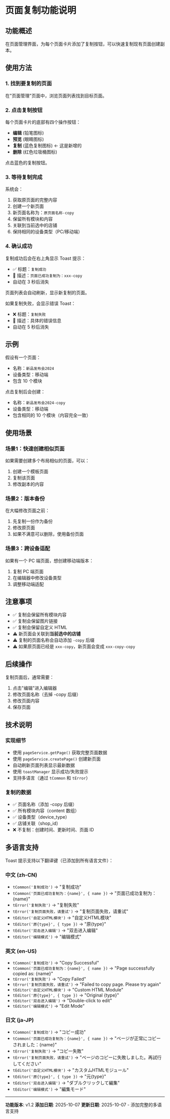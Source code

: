 # 页面复制功能说明

## 功能概述

在页面管理界面，为每个页面卡片添加了复制按钮，可以快速复制现有页面创建副本。

## 使用方法

### 1. 找到要复制的页面
在"页面管理"页面中，浏览页面列表找到目标页面。

### 2. 点击复制按钮
每个页面卡片的底部有四个操作按钮：
- **编辑** (铅笔图标)
- **预览** (眼睛图标)
- **复制** (蓝色复制图标) ← 这是新增的
- **删除** (红色垃圾桶图标)

点击蓝色的复制按钮。

### 3. 等待复制完成
系统会：
1. 获取原页面的完整内容
2. 创建一个新页面
3. 新页面名称为：`原页面名称-copy`
4. 保留所有模块和内容
5. 关联到当前选中的店铺
6. 保持相同的设备类型（PC/移动端）

### 4. 确认成功
复制成功后会在右上角显示 Toast 提示：
- ✅ 标题：`复制成功`
- 📝 描述：`页面已成功复制为：xxx-copy`
- 自动在 3 秒后消失

页面列表会自动刷新，显示新复制的页面。

如果复制失败，会显示错误 Toast：
- ❌ 标题：`复制失败`
- 📝 描述：具体的错误信息
- 自动在 5 秒后消失

## 示例

假设有一个页面：
- 名称：`新品发布会2024`
- 设备类型：移动端
- 包含 10 个模块

点击复制后会创建：
- 名称：`新品发布会2024-copy`
- 设备类型：移动端
- 包含相同的 10 个模块（内容完全一致）

## 使用场景

### 场景1：快速创建相似页面
如果需要创建多个布局相似的页面，可以：
1. 创建一个模板页面
2. 复制该页面
3. 修改副本的内容

### 场景2：版本备份
在大幅修改页面之前：
1. 先复制一份作为备份
2. 修改原页面
3. 如果不满意可以删除，使用备份页面

### 场景3：跨设备适配
如果有一个 PC 端页面，想创建移动端版本：
1. 复制 PC 端页面
2. 在编辑器中修改设备类型
3. 调整移动端适配

## 注意事项

- ✅ 复制会保留所有模块内容
- ✅ 复制会保留图片链接
- ✅ 复制会保留自定义 HTML
- ⚠️ 新页面会关联到**当前选中的店铺**
- ⚠️ 复制的页面名称会自动添加 `-copy` 后缀
- ⚠️ 如果原页面已经是 `xxx-copy`，新页面会变成 `xxx-copy-copy`

## 后续操作

复制页面后，通常需要：
1. 点击"编辑"进入编辑器
2. 修改页面名称（去掉 -copy 后缀）
3. 修改页面内容
4. 保存页面

## 技术说明

### 实现细节
- 使用 `pageService.getPage()` 获取完整页面数据
- 使用 `pageService.createPage()` 创建新页面
- 自动刷新页面列表显示最新数据
- 使用 `toastManager` 显示成功/失败提示
- 支持多语言（通过 `tCommon` 和 `tError`）

### 复制的数据
- ✅ 页面名称（添加 -copy 后缀）
- ✅ 所有模块内容（content 数组）
- ✅ 设备类型（device_type）
- ✅ 店铺关联（shop_id）
- ❌ 不复制：创建时间、更新时间、页面 ID

## 多语言支持

Toast 提示支持以下翻译键（已添加到所有语言文件）：

### 中文 (zh-CN)
- `tCommon('复制成功')` → "复制成功"
- `tCommon('页面已成功复制为：{name}', { name })` → "页面已成功复制为：{name}"
- `tError('复制失败')` → "复制失败"
- `tError('复制页面失败，请重试')` → "复制页面失败，请重试"
- `tEditor('自定义HTML模块')` → "自定义HTML模块"
- `tEditor('原{type}', { type })` → "原{type}"
- `tEditor('双击进入编辑')` → "双击进入编辑"
- `tEditor('编辑模式')` → "编辑模式"

### 英文 (en-US)
- `tCommon('复制成功')` → "Copy Successful"
- `tCommon('页面已成功复制为：{name}', { name })` → "Page successfully copied as: {name}"
- `tError('复制失败')` → "Copy Failed"
- `tError('复制页面失败，请重试')` → "Failed to copy page. Please try again"
- `tEditor('自定义HTML模块')` → "Custom HTML Module"
- `tEditor('原{type}', { type })` → "Original {type}"
- `tEditor('双击进入编辑')` → "Double-click to edit"
- `tEditor('编辑模式')` → "Edit Mode"

### 日文 (ja-JP)
- `tCommon('复制成功')` → "コピー成功"
- `tCommon('页面已成功复制为：{name}', { name })` → "ページが正常にコピーされました：{name}"
- `tError('复制失败')` → "コピー失敗"
- `tError('复制页面失败，请重试')` → "ページのコピーに失敗しました。再試行してください"
- `tEditor('自定义HTML模块')` → "カスタムHTMLモジュール"
- `tEditor('原{type}', { type })` → "元{type}"
- `tEditor('双击进入编辑')` → "ダブルクリックして編集"
- `tEditor('编辑模式')` → "編集モード"

---

**功能版本**: v1.2
**添加日期**: 2025-10-07
**更新日期**: 2025-10-07 - 添加完整的多语言支持

